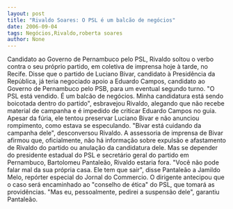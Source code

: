 ```yaml
---
layout: post
title: "Rivaldo Soares: O PSL é um balcão de negócios"
date: 2006-09-04
tags: Negócios,Rivaldo,roberta soares
author: None
---
```


Candidato ao Governo de Pernambuco pelo PSL, Rivaldo soltou o verbo contra o seu próprio partido, em coletiva de imprensa hoje à tarde, no Recife.
Disse que o partido de Luciano Bivar, candidato à Presidência da República, já teria negociado apoio a Eduardo Campos, candidato ao Governo de Pernambuco pelo PSB, para um eventual segundo turno.
\"O PSL está vendido. É um balcão de negócios. Minha candidatura está sendo boicotada dentro do partido\", esbravejou Rivaldo, alegando que não recebe material de campanha e é impedido de criticar Eduardo Campos no guia. 
Apesar da fúria, ele tentou preservar Luciano Bivar e não anunciou rompimento, como estava se especulando. \"Bivar está cuidando da campanha dele\", desconversou Rivaldo.
A assessoria de imprensa de Bivar afirmou que, oficialmente, não há informação sobre expulsão e afastamento de Rivaldo do partido ou anulação da candidatura dele. 
Mas se depender do presidente estadual do PSL e secretário geral do partido em Pernambuco, Bartolomeu Pantaleão, Rivaldo estaria fora. \"Você não pode falar mal da sua própria casa. Ele tem que sair\", disse Pantaleão a Jamildo Melo, repórter especial do Jornal do Commercio. 
O dirigente antecipou que o caso será encaminhado ao \"conselho de ética\" do PSL, que tomará as providências. \"Mas eu, pessoalmente, pedirei a suspensão dele\", garantiu Pantaleão. 